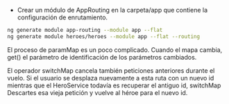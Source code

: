 -   Crear un módulo de AppRouting en la carpeta/app que contiene la configuración de enrutamiento.

```sh
ng generate module app-routing --module app --flat
ng generate module heroes/heroes --module app --flat --routing
```
El proceso de paramMap es un poco complicado. Cuando el mapa cambia, get() el parámetro de identificación de los parámetros cambiados.

El operador switchMap cancela también peticiones anteriores durante el vuelo. Si el usuario se desplaza nuevamente a esta ruta con un nuevo id mientras que el HeroService todavía es recuperar el antiguo id, switchMap Descartes esa vieja petición y vuelve al héroe para el nuevo id.